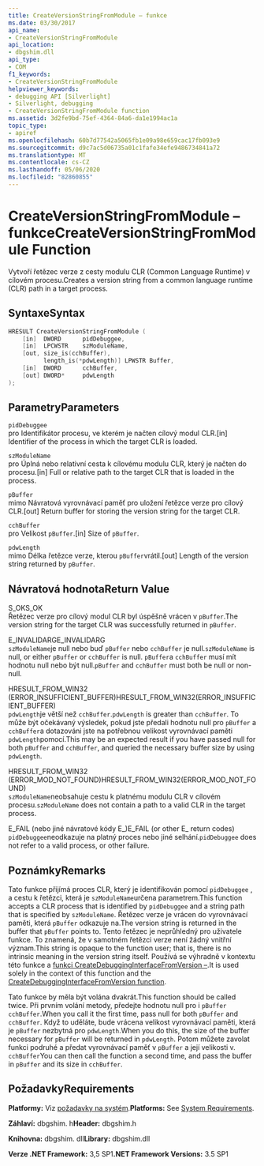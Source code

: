 ```yaml
---
title: CreateVersionStringFromModule – funkce
ms.date: 03/30/2017
api_name:
- CreateVersionStringFromModule
api_location:
- dbgshim.dll
api_type:
- COM
f1_keywords:
- CreateVersionStringFromModule
helpviewer_keywords:
- debugging API [Silverlight]
- Silverlight, debugging
- CreateVersionStringFromModule function
ms.assetid: 3d2fe9bd-75ef-4364-84a6-da1e1994ac1a
topic_type:
- apiref
ms.openlocfilehash: 60b7d77542a5065fb1e09a98e659cac17fb093e9
ms.sourcegitcommit: d9c7ac5d06735a01c1fafe34efe9486734841a72
ms.translationtype: MT
ms.contentlocale: cs-CZ
ms.lasthandoff: 05/06/2020
ms.locfileid: "82860855"
---
```

# <a name="createversionstringfrommodule-function"></a><span data-ttu-id="30aa2-102">CreateVersionStringFromModule – funkce</span><span class="sxs-lookup"><span data-stu-id="30aa2-102">CreateVersionStringFromModule Function</span></span>
<span data-ttu-id="30aa2-103">Vytvoří řetězec verze z cesty modulu CLR (Common Language Runtime) v cílovém procesu.</span><span class="sxs-lookup"><span data-stu-id="30aa2-103">Creates a version string from a common language runtime (CLR) path in a target process.</span></span>  
  
## <a name="syntax"></a><span data-ttu-id="30aa2-104">Syntaxe</span><span class="sxs-lookup"><span data-stu-id="30aa2-104">Syntax</span></span>  
  
```cpp  
HRESULT CreateVersionStringFromModule (  
    [in]  DWORD      pidDebuggee,  
    [in]  LPCWSTR    szModuleName,  
    [out, size_is(cchBuffer),  
          length_is(*pdwLength)] LPWSTR Buffer,  
    [in]  DWORD      cchBuffer,  
    [out] DWORD*     pdwLength  
);  
```  
  
## <a name="parameters"></a><span data-ttu-id="30aa2-105">Parametry</span><span class="sxs-lookup"><span data-stu-id="30aa2-105">Parameters</span></span>  
 `pidDebuggee`  
 <span data-ttu-id="30aa2-106">pro Identifikátor procesu, ve kterém je načten cílový modul CLR.</span><span class="sxs-lookup"><span data-stu-id="30aa2-106">[in] Identifier of the process in which the target CLR is loaded.</span></span>  
  
 `szModuleName`  
 <span data-ttu-id="30aa2-107">pro Úplná nebo relativní cesta k cílovému modulu CLR, který je načten do procesu.</span><span class="sxs-lookup"><span data-stu-id="30aa2-107">[in] Full or relative path to the target CLR that is loaded in the process.</span></span>  
  
 `pBuffer`  
 <span data-ttu-id="30aa2-108">mimo Návratová vyrovnávací paměť pro uložení řetězce verze pro cílový CLR.</span><span class="sxs-lookup"><span data-stu-id="30aa2-108">[out] Return buffer for storing the version string for the target CLR.</span></span>  
  
 `cchBuffer`  
 <span data-ttu-id="30aa2-109">pro Velikost `pBuffer`.</span><span class="sxs-lookup"><span data-stu-id="30aa2-109">[in] Size of `pBuffer`.</span></span>  
  
 `pdwLength`  
 <span data-ttu-id="30aa2-110">mimo Délka řetězce verze, kterou `pBuffer`vrátil.</span><span class="sxs-lookup"><span data-stu-id="30aa2-110">[out] Length of the version string returned by `pBuffer`.</span></span>  
  
## <a name="return-value"></a><span data-ttu-id="30aa2-111">Návratová hodnota</span><span class="sxs-lookup"><span data-stu-id="30aa2-111">Return Value</span></span>  
 <span data-ttu-id="30aa2-112">S_OK</span><span class="sxs-lookup"><span data-stu-id="30aa2-112">S_OK</span></span>  
 <span data-ttu-id="30aa2-113">Řetězec verze pro cílový modul CLR byl úspěšně vrácen v `pBuffer`.</span><span class="sxs-lookup"><span data-stu-id="30aa2-113">The version string for the target CLR was successfully returned in `pBuffer`.</span></span>  
  
 <span data-ttu-id="30aa2-114">E_INVALIDARG</span><span class="sxs-lookup"><span data-stu-id="30aa2-114">E_INVALIDARG</span></span>  
 <span data-ttu-id="30aa2-115">`szModuleName`je null nebo buď `pBuffer` nebo `cchBuffer` je null.</span><span class="sxs-lookup"><span data-stu-id="30aa2-115">`szModuleName` is null, or either `pBuffer` or `cchBuffer` is null.</span></span> <span data-ttu-id="30aa2-116">`pBuffer`a `cchBuffer` musí mít hodnotu null nebo být null.</span><span class="sxs-lookup"><span data-stu-id="30aa2-116">`pBuffer` and `cchBuffer` must both be null or non-null.</span></span>  
  
 <span data-ttu-id="30aa2-117">HRESULT_FROM_WIN32 (ERROR_INSUFFICIENT_BUFFER)</span><span class="sxs-lookup"><span data-stu-id="30aa2-117">HRESULT_FROM_WIN32(ERROR_INSUFFICIENT_BUFFER)</span></span>  
 <span data-ttu-id="30aa2-118">`pdwLength`je větší než `cchBuffer`.</span><span class="sxs-lookup"><span data-stu-id="30aa2-118">`pdwLength` is greater than `cchBuffer`.</span></span> <span data-ttu-id="30aa2-119">To může být očekávaný výsledek, pokud jste předali hodnotu null pro `pBuffer` a `cchBuffer`a dotazováni jste na potřebnou velikost vyrovnávací paměti `pdwLength`pomocí.</span><span class="sxs-lookup"><span data-stu-id="30aa2-119">This may be an expected result if you have passed null for both `pBuffer` and `cchBuffer`, and queried the necessary buffer size by using `pdwLength`.</span></span>  
  
 <span data-ttu-id="30aa2-120">HRESULT_FROM_WIN32 (ERROR_MOD_NOT_FOUND)</span><span class="sxs-lookup"><span data-stu-id="30aa2-120">HRESULT_FROM_WIN32(ERROR_MOD_NOT_FOUND)</span></span>  
 <span data-ttu-id="30aa2-121">`szModuleName`neobsahuje cestu k platnému modulu CLR v cílovém procesu.</span><span class="sxs-lookup"><span data-stu-id="30aa2-121">`szModuleName` does not contain a path to a valid CLR in the target process.</span></span>  
  
 <span data-ttu-id="30aa2-122">E_FAIL (nebo jiné návratové kódy E_)</span><span class="sxs-lookup"><span data-stu-id="30aa2-122">E_FAIL (or other E_ return codes)</span></span>  
 <span data-ttu-id="30aa2-123">`pidDebuggee`neodkazuje na platný proces nebo jiné selhání.</span><span class="sxs-lookup"><span data-stu-id="30aa2-123">`pidDebuggee` does not refer to a valid process, or other failure.</span></span>  
  
## <a name="remarks"></a><span data-ttu-id="30aa2-124">Poznámky</span><span class="sxs-lookup"><span data-stu-id="30aa2-124">Remarks</span></span>  
 <span data-ttu-id="30aa2-125">Tato funkce přijímá proces CLR, který je identifikován pomocí `pidDebuggee` , a cestu k řetězci, která je `szModuleName`určena parametrem.</span><span class="sxs-lookup"><span data-stu-id="30aa2-125">This function accepts a CLR process that is identified by `pidDebuggee` and a string path that is specified by `szModuleName`.</span></span> <span data-ttu-id="30aa2-126">Řetězec verze je vrácen do vyrovnávací paměti, která `pBuffer` odkazuje na.</span><span class="sxs-lookup"><span data-stu-id="30aa2-126">The version string is returned in the buffer that `pBuffer` points to.</span></span> <span data-ttu-id="30aa2-127">Tento řetězec je neprůhledný pro uživatele funkce. To znamená, že v samotném řetězci verze není žádný vnitřní význam.</span><span class="sxs-lookup"><span data-stu-id="30aa2-127">This string is opaque to the function user; that is, there is no intrinsic meaning in the version string itself.</span></span> <span data-ttu-id="30aa2-128">Používá se výhradně v kontextu této funkce a [funkci CreateDebuggingInterfaceFromVersion –](createdebugginginterfacefromversion-function-for-silverlight.md).</span><span class="sxs-lookup"><span data-stu-id="30aa2-128">It is used solely in the context of this function and the [CreateDebuggingInterfaceFromVersion function](createdebugginginterfacefromversion-function-for-silverlight.md).</span></span>  
  
 <span data-ttu-id="30aa2-129">Tato funkce by měla být volána dvakrát.</span><span class="sxs-lookup"><span data-stu-id="30aa2-129">This function should be called twice.</span></span> <span data-ttu-id="30aa2-130">Při prvním volání metody, předejte hodnotu null pro i `pBuffer` `cchBuffer`.</span><span class="sxs-lookup"><span data-stu-id="30aa2-130">When you call it the first time, pass null for both `pBuffer` and `cchBuffer`.</span></span> <span data-ttu-id="30aa2-131">Když to uděláte, bude vrácena velikost vyrovnávací paměti, která je `pBuffer` nezbytná pro `pdwLength`.</span><span class="sxs-lookup"><span data-stu-id="30aa2-131">When you do this, the size of the buffer necessary for `pBuffer` will be returned in `pdwLength`.</span></span> <span data-ttu-id="30aa2-132">Potom můžete zavolat funkci podruhé a předat vyrovnávací paměť v `pBuffer` a její velikosti v. `cchBuffer`</span><span class="sxs-lookup"><span data-stu-id="30aa2-132">You can then call the function a second time, and pass the buffer in `pBuffer` and its size in `cchBuffer`.</span></span>  
  
## <a name="requirements"></a><span data-ttu-id="30aa2-133">Požadavky</span><span class="sxs-lookup"><span data-stu-id="30aa2-133">Requirements</span></span>  
 <span data-ttu-id="30aa2-134">**Platformy:** Viz [požadavky na systém](../../get-started/system-requirements.md).</span><span class="sxs-lookup"><span data-stu-id="30aa2-134">**Platforms:** See [System Requirements](../../get-started/system-requirements.md).</span></span>  
  
 <span data-ttu-id="30aa2-135">**Záhlaví:** dbgshim. h</span><span class="sxs-lookup"><span data-stu-id="30aa2-135">**Header:** dbgshim.h</span></span>  
  
 <span data-ttu-id="30aa2-136">**Knihovna:** dbgshim. dll</span><span class="sxs-lookup"><span data-stu-id="30aa2-136">**Library:** dbgshim.dll</span></span>  
  
 <span data-ttu-id="30aa2-137">**Verze .NET Framework:** 3,5 SP1</span><span class="sxs-lookup"><span data-stu-id="30aa2-137">**.NET Framework Versions:** 3.5 SP1</span></span>
